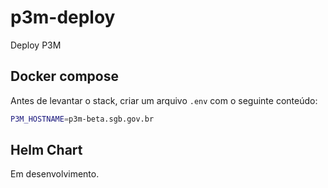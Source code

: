 # p3m-deploy
Deploy P3M

## Docker compose

Antes de levantar o stack, criar um arquivo ```.env``` com o seguinte conteúdo:

```bash
P3M_HOSTNAME=p3m-beta.sgb.gov.br
```

## Helm Chart

Em desenvolvimento.
